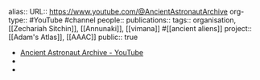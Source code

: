 alias::
URL:: https://www.youtube.com/@AncientAstronautArchive
org-type:: #YouTube #channel 
people::
publications:: 
tags:: organisation, [[Zechariah Sitchin]], [[Annunaki]], [[vimana]] #[[ancient aliens]]
project:: [[Adam's Atlas]], [[AAAC]] 
public:: true

- [Ancient Astronaut Archive - YouTube](https://www.youtube.com/@AncientAstronautArchive)
-
-